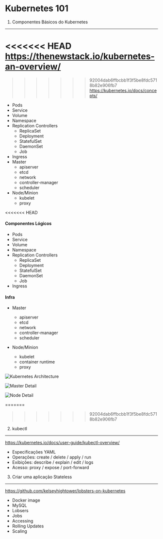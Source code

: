 # Kubernetes 101

1. Componentes Básicos do Kubernetes
---
<<<<<<< HEAD
  https://thenewstack.io/kubernetes-an-overview/
=======
>>>>>>> 92004dab6ffbcbb1f3f5be8fdc5718b82e906fb7
  https://kubernetes.io/docs/concepts/
  - Pods
  - Service
  - Volume
  - Namespace
  - Replication Controllers
    - ReplicaSet
    - Deployment
    - StatefulSet
    - DaemonSet
    - Job
  - Ingress
  - Master
    - apiserver
    - etcd
    - network
    - controller-manager
    - scheduler
  - Node/Minion
    - kubelet
    - proxy

<<<<<<< HEAD
#### Componentes Lógicos
  - Pods
  - Service
  - Volume
  - Namespace
  - Replication Controllers
    - ReplicaSet
    - Deployment
    - StatefulSet
    - DaemonSet
    - Job
  - Ingress

#### Infra
  - Master
    - apiserver
    - etcd
    - network
    - controller-manager
    - scheduler

  - Node/Minion
    - kubelet
    - container runtime
    - proxy

![Kubernetes Architecture](https://cdn.thenewstack.io/media/2016/11/Chart_02_Kubernetes-Architecture.png)

![Master Detail](https://cdn.thenewstack.io/media/2016/11/Chart_03_Kubernetes-Master.png)

![Node Detail](https://cdn.thenewstack.io/media/2016/11/Chart_04_Kubernetes-Node.png)

=======
>>>>>>> 92004dab6ffbcbb1f3f5be8fdc5718b82e906fb7
2. kubectl
---
  https://kubernetes.io/docs/user-guide/kubectl-overview/
  - Especificações YAML
  - Operações: create / delete / apply / run
  - Exibições: describe / explain / edit / logs
  - Acesso: proxy / expose / port-forward

3. Criar uma aplicação Stateless
---
  https://github.com/kelseyhightower/lobsters-on-kubernetes
  - Docker image
  - MySQL
  - Lobsers
  - Jobs
  - Accessing
  - Rolling Updates
  - Scaling
